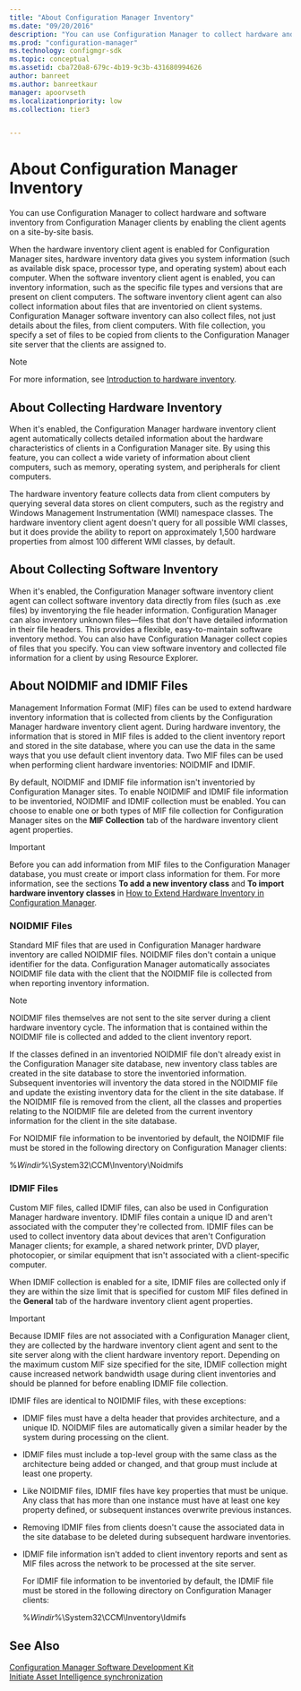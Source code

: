 ```yaml
---
title: "About Configuration Manager Inventory"
ms.date: "09/20/2016"
description: "You can use Configuration Manager to collect hardware and software inventory from Configuration Manager clients by enabling the client agents on a site-by-site basis."
ms.prod: "configuration-manager"
ms.technology: configmgr-sdk
ms.topic: conceptual
ms.assetid: cba720a8-679c-4b19-9c3b-431680994626
author: banreet
ms.author: banreetkaur
manager: apoorvseth
ms.localizationpriority: low
ms.collection: tier3


---
```

# About Configuration Manager Inventory
You can use Configuration Manager to collect hardware and software inventory from Configuration Manager clients by enabling the client agents on a site-by-site basis.  

 When the hardware inventory client agent is enabled for Configuration Manager sites, hardware inventory data gives you system information (such as available disk space, processor type, and operating system) about each computer. When the software inventory client agent is enabled, you can inventory information, such as the specific file types and versions that are present on client computers. The software inventory client agent can also collect information about files that are inventoried on client systems. Configuration Manager software inventory can also collect files, not just details about the files, from client computers. With file collection, you specify a set of files to be copied from clients to the Configuration Manager site server that the clients are assigned to.  

> [!NOTE]
> For more information, see [Introduction to hardware inventory](../../../../core/clients/manage/inventory/introduction-to-hardware-inventory.md).  

## About Collecting Hardware Inventory  
 When it's enabled, the Configuration Manager hardware inventory client agent automatically collects detailed information about the hardware characteristics of clients in a Configuration Manager site. By using this feature, you can collect a wide variety of information about client computers, such as memory, operating system, and peripherals for client computers.  

 The hardware inventory feature collects data from client computers by querying several data stores on client computers, such as the registry and Windows Management Instrumentation (WMI) namespace classes. The hardware inventory client agent doesn't query for all possible WMI classes, but it does provide the ability to report on approximately 1,500 hardware properties from almost 100 different WMI classes, by default.  

## About Collecting Software Inventory  
 When it's enabled, the Configuration Manager software inventory client agent can collect software inventory data directly from files (such as .exe files) by inventorying the file header information. Configuration Manager can also inventory unknown files—files that don't have detailed information in their file headers. This provides a flexible, easy-to-maintain software inventory method. You can also have Configuration Manager collect copies of files that you specify. You can view software inventory and collected file information for a client by using Resource Explorer.  

## About NOIDMIF and IDMIF Files  
 Management Information Format (MIF) files can be used to extend hardware inventory information that is collected from clients by the Configuration Manager hardware inventory client agent. During hardware inventory, the information that is stored in MIF files is added to the client inventory report and stored in the site database, where you can use the data in the same ways that you use default client inventory data. Two MIF files can be used when performing client hardware inventories: NOIDMIF and IDMIF.  

 By default, NOIDMIF and IDMIF file information isn't inventoried by Configuration Manager sites. To enable NOIDMIF and IDMIF file information to be inventoried, NOIDMIF and IDMIF collection must be enabled. You can choose to enable one or both types of MIF file collection for Configuration Manager sites on the **MIF Collection** tab of the hardware inventory client agent properties.  

> [!IMPORTANT]
>  Before you can add information from MIF files to the Configuration Manager database, you must create or import class information for them. For more information, see the sections **To add a new inventory class** and **To import hardware inventory classes** in [How to Extend Hardware Inventory in Configuration Manager](../../../../core/clients/manage/inventory/extend-hardware-inventory.md).  

### NOIDMIF Files  
 Standard MIF files that are used in Configuration Manager hardware inventory are called NOIDMIF files. NOIDMIF files don't contain a unique identifier for the data. Configuration Manager automatically associates NOIDMIF file data with the client that the NOIDMIF file is collected from when reporting inventory information.  

> [!NOTE]
>  NOIDMIF files themselves are not sent to the site server during a client hardware inventory cycle. The information that is contained within the NOIDMIF file is collected and added to the client inventory report.  

 If the classes defined in an inventoried NOIDMIF file don't already exist in the Configuration Manager site database, new inventory class tables are created in the site database to store the inventoried information. Subsequent inventories will inventory the data stored in the NOIDMIF file and update the existing inventory data for the client in the site database. If the NOIDMIF file is removed from the client, all the classes and properties relating to the NOIDMIF file are deleted from the current inventory information for the client in the site database.  

 For NOIDMIF file information to be inventoried by default, the NOIDMIF file must be stored in the following directory on Configuration Manager clients:  

 %*Windir*%\System32\CCM\Inventory\Noidmifs  

### IDMIF Files  
 Custom MIF files, called IDMIF files, can also be used in Configuration Manager hardware inventory. IDMIF files contain a unique ID and aren't associated with the computer they're collected from. IDMIF files can be used to collect inventory data about devices that aren't Configuration Manager clients; for example, a shared network printer, DVD player, photocopier, or similar equipment that isn't associated with a client-specific computer.  

 When IDMIF collection is enabled for a site, IDMIF files are collected only if they are within the size limit that is specified for custom MIF files defined in the **General** tab of the hardware inventory client agent properties.  

> [!IMPORTANT]
>  Because IDMIF files are not associated with a Configuration Manager client, they are collected by the hardware inventory client agent and sent to the site server along with the client hardware inventory report. Depending on the maximum custom MIF size specified for the site, IDMIF collection might cause increased network bandwidth usage during client inventories and should be planned for before enabling IDMIF file collection.  

 IDMIF files are identical to NOIDMIF files, with these exceptions:  

- IDMIF files must have a delta header that provides architecture, and a unique ID. NOIDMIF files are automatically given a similar header by the system during processing on the client.  

- IDMIF files must include a top-level group with the same class as the architecture being added or changed, and that group must include at least one property.  

- Like NOIDMIF files, IDMIF files have key properties that must be unique. Any class that has more than one instance must have at least one key property defined, or subsequent instances overwrite previous instances.  

- Removing IDMIF files from clients doesn't cause the associated data in the site database to be deleted during subsequent hardware inventories.  

- IDMIF file information isn't added to client inventory reports and sent as MIF files across the network to be processed at the site server.  

  For IDMIF file information to be inventoried by default, the IDMIF file must be stored in the following directory on Configuration Manager clients:  

  %*Windir*%\System32\CCM\Inventory\Idmifs  

## See Also  
 [Configuration Manager Software Development Kit](../../../../develop/core/misc/system-center-configuration-manager-sdk.md)   
[Initiate Asset Intelligence synchronization](../asset-intelligence/how-to-initiate-a-synchronization.md)
